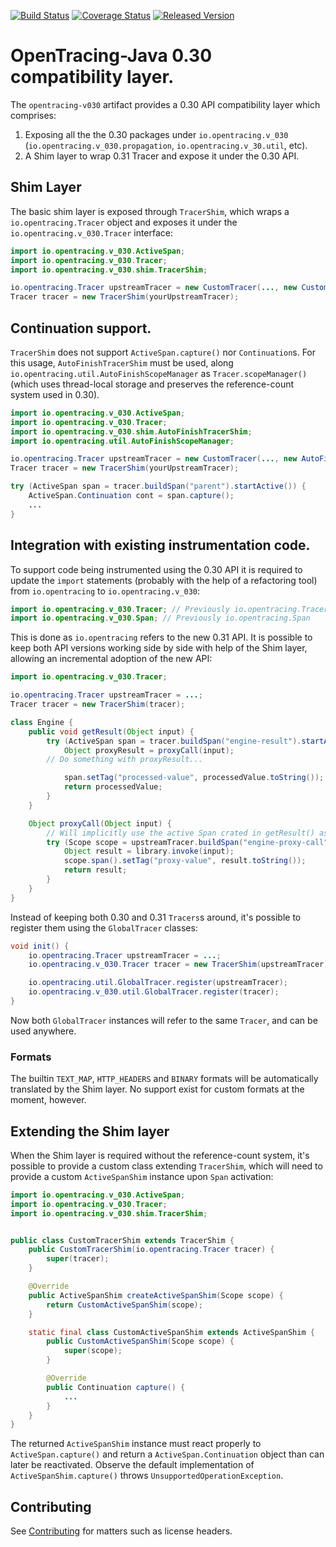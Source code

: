 [![Build Status][ci-img]][ci] [![Coverage Status][cov-img]][cov] [![Released Version][maven-img]][maven]

# OpenTracing-Java 0.30 compatibility layer.

The `opentracing-v030` artifact provides a 0.30 API compatibility layer which comprises:
1. Exposing all the the 0.30 packages under `io.opentracing.v_030` (`io.opentracing.v_030.propagation`, `io.opentracing.v_30.util`, etc).
2. A Shim layer to wrap 0.31 Tracer and expose it under the 0.30 API.

## Shim Layer

The basic shim layer is exposed through `TracerShim`, which wraps a `io.opentracing.Tracer` object and exposes it under the `io.opentracing.v_030.Tracer` interface:

```java
import io.opentracing.v_030.ActiveSpan;
import io.opentracing.v_030.Tracer;
import io.opentracing.v_030.shim.TracerShim;

io.opentracing.Tracer upstreamTracer = new CustomTracer(..., new CustomScopeManager());
Tracer tracer = new TracerShim(yourUpstreamTracer);
```

## Continuation support.

`TracerShim` does not support `ActiveSpan.capture()` nor `Continuation`s. For this usage, `AutoFinishTracerShim` must be used, along `io.opentracing.util.AutoFinishScopeManager` as `Tracer.scopeManager()` (which uses thread-local storage and preserves the reference-count system used in 0.30).

```java
import io.opentracing.v_030.ActiveSpan;
import io.opentracing.v_030.Tracer;
import io.opentracing.v_030.shim.AutoFinishTracerShim;
import io.opentracing.util.AutoFinishScopeManager;

io.opentracing.Tracer upstreamTracer = new CustomTracer(..., new AutoFinishScopeManager());
Tracer tracer = new TracerShim(yourUpstreamTracer);

try (ActiveSpan span = tracer.buildSpan("parent").startActive()) {
    ActiveSpan.Continuation cont = span.capture();
    ...
}
```

## Integration with existing instrumentation code.

To support code being instrumented using the 0.30 API it is required to update the `import` statements (probably with the help of a refactoring tool) from `io.opentracing` to `io.opentracing.v_030`:

```java
import io.opentracing.v_030.Tracer; // Previously io.opentracing.Tracer
import io.opentracing.v_030.Span; // Previously io.opentracing.Span
```

This is done as `io.opentracing` refers to the new 0.31 API. It is possible to keep both API versions working side by side with help of the Shim layer, allowing an incremental adoption of the new API:

```java
import io.opentracing.v_030.Tracer;

io.opentracing.Tracer upstreamTracer = ...;
Tracer tracer = new TracerShim(tracer);

class Engine {
    public void getResult(Object input) {
        try (ActiveSpan span = tracer.buildSpan("engine-result").startActive()) {
            Object proxyResult = proxyCall(input);
	    // Do something with proxyResult...

            span.setTag("processed-value", processedValue.toString());
            return processedValue;
        }
    }

    Object proxyCall(Object input) {
        // Will implicitly use the active Span crated in getResult() as the active/parent Span.
        try (Scope scope = upstreamTracer.buildSpan("engine-proxy-call").startActive(true)) {
            Object result = library.invoke(input);
            scope.span().setTag("proxy-value", result.toString());
            return result;
        }
    }
}
```

Instead of keeping both 0.30 and 0.31 `Tracers`s around, it's possible to register them using the `GlobalTracer` classes:

```java
void init() {
    io.opentracing.Tracer upstreamTracer = ...;
    io.opentracing.v_030.Tracer tracer = new TracerShim(upstreamTracer);

    io.opentracing.util.GlobalTracer.register(upstreamTracer);
    io.opentracing.v_030.util.GlobalTracer.register(tracer);
}
```

Now both `GlobalTracer` instances will refer to the same `Tracer`, and can be used anywhere.

### Formats

The builtin `TEXT_MAP`, `HTTP_HEADERS` and `BINARY` formats will be automatically translated by the Shim layer. No support exist for custom formats at the moment, however.

## Extending the Shim layer

When the Shim layer is required without the reference-count system, it's possible to provide a custom class extending `TracerShim`, which will need to provide a custom `ActiveSpanShim` instance upon `Span` activation:

```java
import io.opentracing.v_030.ActiveSpan;
import io.opentracing.v_030.Tracer;
import io.opentracing.v_030.shim.TracerShim;


public class CustomTracerShim extends TracerShim {
    public CustomTracerShim(io.opentracing.Tracer tracer) {
        super(tracer);
    }

    @Override
    public ActiveSpanShim createActiveSpanShim(Scope scope) {
        return CustomActiveSpanShim(scope);
    }

    static final class CustomActiveSpanShim extends ActiveSpanShim {
        public CustomActiveSpanShim(Scope scope) {
            super(scope);
        }

        @Override
        public Continuation capture() {
            ...
        }
    }
}
```

The returned `ActiveSpanShim` instance must react properly to `ActiveSpan.capture()` and return a `ActiveSpan.Continuation` object than can later be reactivated. Observe the default implementation of `ActiveSpanShim.capture()` throws `UnsupportedOperationException`.

## Contributing

See [Contributing](CONTRIBUTING.md) for matters such as license headers.

  [ci-img]: https://travis-ci.org/opentracing/opentracing-java-v030.svg?branch=master
  [ci]: https://travis-ci.org/opentracing/opentracing-java-v030
  [cov-img]: https://coveralls.io/repos/github/opentracing/opentracing-java-v030/badge.svg?branch=master
  [cov]: https://coveralls.io/github/opentracing/opentracing-java-v030?branch=master
  [maven-img]: https://img.shields.io/maven-central/v/io.opentracing/opentracing-v030.svg
  [maven]: http://search.maven.org/#search%7Cga%7C1%7Copentracing-v030
